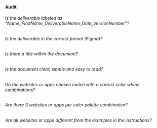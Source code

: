 #### Audit

###### Is the deliverable labeled as “Name_FirstName_DeliverableName_Date_VersionNumber”?
###### Is the deliverable in the correct format (Figma)?
###### Is there a title within the document?
###### Is the document clear, simple and easy to read?
###### Do the websites or apps chosen match with a correct color wheel combinations?
###### Are there 3 websites or apps per color palette combination?
###### Are all websites or apps different from the examples in the instructions?



